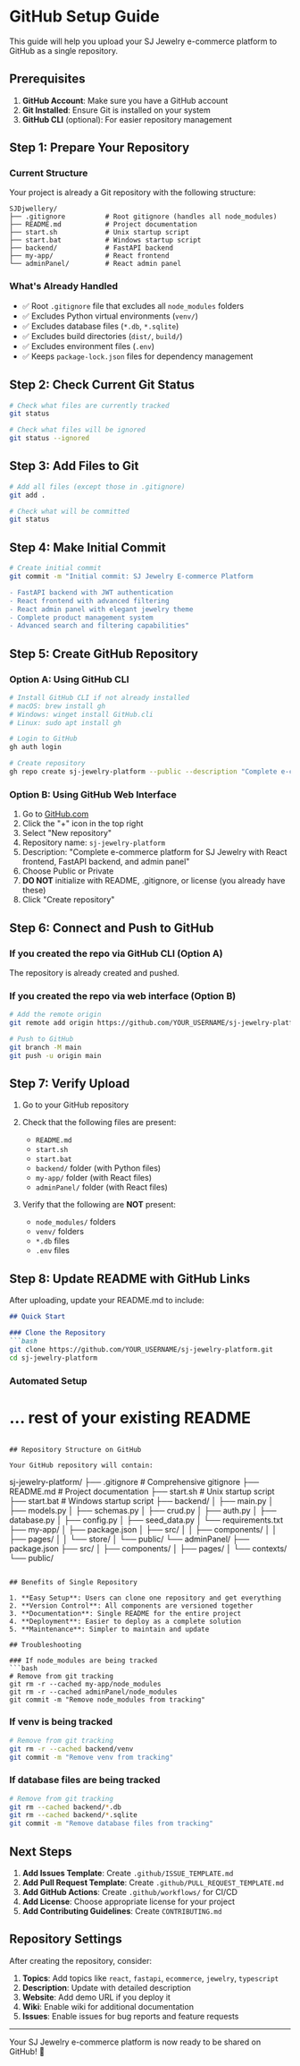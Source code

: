# GitHub Setup Guide

This guide will help you upload your SJ Jewelry e-commerce platform to GitHub as a single repository.

## Prerequisites

1. **GitHub Account**: Make sure you have a GitHub account
2. **Git Installed**: Ensure Git is installed on your system
3. **GitHub CLI** (optional): For easier repository management

## Step 1: Prepare Your Repository

### Current Structure
Your project is already a Git repository with the following structure:
```
SJDjwellery/
├── .gitignore          # Root gitignore (handles all node_modules)
├── README.md           # Project documentation
├── start.sh            # Unix startup script
├── start.bat           # Windows startup script
├── backend/            # FastAPI backend
├── my-app/             # React frontend
└── adminPanel/         # React admin panel
```

### What's Already Handled
- ✅ Root `.gitignore` file that excludes all `node_modules` folders
- ✅ Excludes Python virtual environments (`venv/`)
- ✅ Excludes database files (`*.db`, `*.sqlite`)
- ✅ Excludes build directories (`dist/`, `build/`)
- ✅ Excludes environment files (`.env`)
- ✅ Keeps `package-lock.json` files for dependency management

## Step 2: Check Current Git Status

```bash
# Check what files are currently tracked
git status

# Check what files will be ignored
git status --ignored
```

## Step 3: Add Files to Git

```bash
# Add all files (except those in .gitignore)
git add .

# Check what will be committed
git status
```

## Step 4: Make Initial Commit

```bash
# Create initial commit
git commit -m "Initial commit: SJ Jewelry E-commerce Platform

- FastAPI backend with JWT authentication
- React frontend with advanced filtering
- React admin panel with elegant jewelry theme
- Complete product management system
- Advanced search and filtering capabilities"
```

## Step 5: Create GitHub Repository

### Option A: Using GitHub CLI
```bash
# Install GitHub CLI if not already installed
# macOS: brew install gh
# Windows: winget install GitHub.cli
# Linux: sudo apt install gh

# Login to GitHub
gh auth login

# Create repository
gh repo create sj-jewelry-platform --public --description "Complete e-commerce platform for SJ Jewelry with React frontend, FastAPI backend, and admin panel" --source=. --remote=origin --push
```

### Option B: Using GitHub Web Interface
1. Go to [GitHub.com](https://github.com)
2. Click the "+" icon in the top right
3. Select "New repository"
4. Repository name: `sj-jewelry-platform`
5. Description: "Complete e-commerce platform for SJ Jewelry with React frontend, FastAPI backend, and admin panel"
6. Choose Public or Private
7. **DO NOT** initialize with README, .gitignore, or license (you already have these)
8. Click "Create repository"

## Step 6: Connect and Push to GitHub

### If you created the repo via GitHub CLI (Option A)
The repository is already created and pushed.

### If you created the repo via web interface (Option B)
```bash
# Add the remote origin
git remote add origin https://github.com/YOUR_USERNAME/sj-jewelry-platform.git

# Push to GitHub
git branch -M main
git push -u origin main
```

## Step 7: Verify Upload

1. Go to your GitHub repository
2. Check that the following files are present:
   - `README.md`
   - `start.sh`
   - `start.bat`
   - `backend/` folder (with Python files)
   - `my-app/` folder (with React files)
   - `adminPanel/` folder (with React files)

3. Verify that the following are **NOT** present:
   - `node_modules/` folders
   - `venv/` folders
   - `*.db` files
   - `.env` files

## Step 8: Update README with GitHub Links

After uploading, update your README.md to include:

```markdown
## Quick Start

### Clone the Repository
```bash
git clone https://github.com/YOUR_USERNAME/sj-jewelry-platform.git
cd sj-jewelry-platform
```

### Automated Setup
# ... rest of your existing README
```

## Repository Structure on GitHub

Your GitHub repository will contain:

```
sj-jewelry-platform/
├── .gitignore              # Comprehensive gitignore
├── README.md               # Project documentation
├── start.sh                # Unix startup script
├── start.bat               # Windows startup script
├── backend/
│   ├── main.py
│   ├── models.py
│   ├── schemas.py
│   ├── crud.py
│   ├── auth.py
│   ├── database.py
│   ├── config.py
│   ├── seed_data.py
│   └── requirements.txt
├── my-app/
│   ├── package.json
│   ├── src/
│   │   ├── components/
│   │   ├── pages/
│   │   └── store/
│   └── public/
└── adminPanel/
    ├── package.json
    ├── src/
    │   ├── components/
    │   ├── pages/
    │   └── contexts/
    └── public/
```

## Benefits of Single Repository

1. **Easy Setup**: Users can clone one repository and get everything
2. **Version Control**: All components are versioned together
3. **Documentation**: Single README for the entire project
4. **Deployment**: Easier to deploy as a complete solution
5. **Maintenance**: Simpler to maintain and update

## Troubleshooting

### If node_modules are being tracked
```bash
# Remove from git tracking
git rm -r --cached my-app/node_modules
git rm -r --cached adminPanel/node_modules
git commit -m "Remove node_modules from tracking"
```

### If venv is being tracked
```bash
# Remove from git tracking
git rm -r --cached backend/venv
git commit -m "Remove venv from tracking"
```

### If database files are being tracked
```bash
# Remove from git tracking
git rm --cached backend/*.db
git rm --cached backend/*.sqlite
git commit -m "Remove database files from tracking"
```

## Next Steps

1. **Add Issues Template**: Create `.github/ISSUE_TEMPLATE.md`
2. **Add Pull Request Template**: Create `.github/PULL_REQUEST_TEMPLATE.md`
3. **Add GitHub Actions**: Create `.github/workflows/` for CI/CD
4. **Add License**: Choose appropriate license for your project
5. **Add Contributing Guidelines**: Create `CONTRIBUTING.md`

## Repository Settings

After creating the repository, consider:

1. **Topics**: Add topics like `react`, `fastapi`, `ecommerce`, `jewelry`, `typescript`
2. **Description**: Update with detailed description
3. **Website**: Add demo URL if you deploy it
4. **Wiki**: Enable wiki for additional documentation
5. **Issues**: Enable issues for bug reports and feature requests

---

Your SJ Jewelry e-commerce platform is now ready to be shared on GitHub! 🎉
